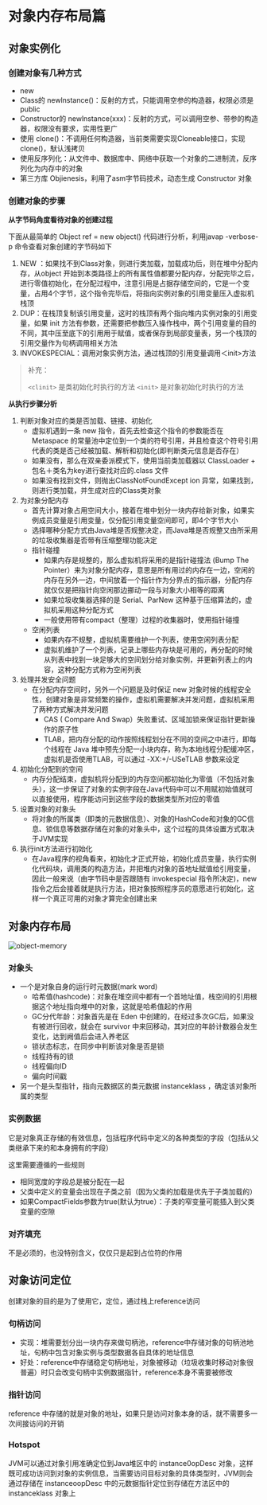 # 对象内存布局篇

## 对象实例化

### 创建对象有几种方式

- new
- Class的 newlnstance()：反射的方式，只能调用空参的构造器，权限必须是public
- Constructor的 newlnstance(xxx)：反射的方式，可以调用空参、带参的构造器，权限没有要求，实用性更广
- 使用 clone()：不调用任何构造器，当前类需要实现Cloneable接口，实现clone()，䭾认浅拷贝
- 使用反序列化：从文件中、数据库中、网络中获取一个对象的二进制流，反序列化为内存中的对象
- 第三方库 Objienesis，利用了asm字节码技术，动态生成 Constructor 对象

### 创建对象的步骤

**从字节码角度看待对象的创建过程**

下面从最简单的 Object ref = new object() 代码进行分析，利用javap -verbose-p 命令查看对象创建的字节码如下

1. NEW ：如果找不到Class对象，则进行类加载，加载成功后，则在堆中分配内存，从object 开始到本类路径上的所有属性值都要分配内存，分配完毕之后，进行零值初始化，在分配过程中，注意引用是占据存储空间的，它是一个变量，占用4个字节，这个指令完毕后，将指向实例对象的引用变量压入虚拟机栈顶
2. DUP：在栈顶复制该引用变量，这时的栈顶有两个指向堆内实例对象的引用变量，如果 init 方法有参数，还需要把参数压入操作栈中，两个引用变量的目的不同，其中压至底下的引用用于赋值，或者保存到局部变量表，另一个栈顶的引用交量作为句柄调用相关方法
3. INVOKESPECIAL：调用对象实例方法，通过栈顶的引用变量调用＜init>方法

> 补充：
>
> `<clinit>` 是类初始化时执行的方法
> `<init>` 是对象初始化时执行的方法

**从执行步骤分析**

1. 判断对象对应的类是否加载、链接、初始化
   - 虚拟机遇到一条 new 指令，首先去检查这个指令的参数能否在 Metaspace 的常量池中定位到一个类的符号引用，并且检查这个符号引用代表的类是否己经被加载、解析和初始化(即判断类元信息是否存在）
   - 如果没有，那么在双亲委派模式下，使用当前类加载器以 ClassLoader + 包名＋类名为key进行查找对应的.class 文件
   - 如果没有找到文件，则抛出ClassNotFoundExcept ion 异常，如果找到，则进行类加载，并生成对应的Class类对象
2. 为对象分配内存
   - 首先计算对象占用空间大小，接着在堆中划分一块内存给新对象，如果实例成员变量是引用变量，仅分配引用变量空间即可，即4个字节大小
   - 选择哪种分配方式由Java堆是否规整决定，而Java堆是否规整又由所采用的垃圾收集器是否带有压缩整理功能决定
   - 指针碰撞
     - 如果内存是规整的，那么虚拟机将采用的是指针碰撞法 (Bump The Pointer）来为对象分配内存，意思是所有用过的内存在一边，空闲的内存在另外一边，中间放着一个指针作为分界点的指示器，分配内存就仅仅是把指针向空闲那边挪动一段与对象大小相等的距离
     - 如果垃圾收集器选择的是 Serial、ParNew 这种基于压缩算法的，虚拟机采用这种分配方式
     - 一般使用带有compact（整理）过程的收集器时，使用指针碰撞
   - 空闲列表
     - 如果内存不规整，虚拟机需要维护一个列表，使用空闲列表分配
     - 虚拟机维护了一个列表，记录上哪些内存块是可用的，再分配的时候从列表中找到一块足够大的空间划分给对象实例，并更新列表上的内容，这种分配方式称为空闲列表
3. 处理并发安全问题
   - 在分配内存空间时，另外一个问题是及时保证 new 对象时候的线程安全性，创建对象是非常频繁的操作，虚拟机需要解决并发问题，虚拟机采用了两种方式解决并发问题
     - CAS ( Compare And Swap）失败重试、区域加锁来保证指针更新操作的原子性
     - TLAB，把内存分配的动作按照线程划分在不同的空间之中进行，即每个线程在 Java 堆中预先分配一小块内存，称为本地线程分配缓冲区，虚拟机是否使用TLAB，可以通过 -XX:+/-USeTLAB 参数来设定
4. 初始化分配到的空间
   - 内存分配结束，虚拟机将分配到的内存空间都初始化为零值（不包括对象头），这一步保证了对象的实例字段在Java代码中可以不用赋初始值就可以直接使用，程序能访问到这些字段的数据类型所对应的零值
5. 设置对象的对象头
   - 将对象的所属类（即类的元数据信息）、对象的HashCode和对象的GC信息、锁信息等数据存储在对象的对象头中，这个过程的具体设置方式取决于JVM实现
6. 执行init方法进行初始化
   - 在Java程序的视角看来，初始化才正式开始，初始化成员变量，执行实例化代码块，调用类的构造方法，并把堆内对象的首地址赋值给引用变量，因此一般来说（由字节码中是否跟随有 invokespecial 指令所决定)，new指令之后会接着就是执行方法，把对象按照程序员的意愿进行初始化，这样一个真正可用的对象才算完全创建出来

## 对象内存布局

![object-memory](https://blog.dreamly.fun/upload/2021/12/object-memory-f3d7737831604ba1b5af7a564971dac5.png)

### 对象头

- 一个是对象自身的运行时元数据(mark word)
  - 哈希值(hashcode)：对象在堆空间中都有一个首地址值，栈空间的引用根据这个地址指向堆中的对象，这就是哈希值起的作用
  - GC分代年龄：对象首先是在 Eden 中创建的，在经过多次GC后，如果没有被进行回收，就会在 survivor 中来回移动，其对应的年龄计数器会发生变化，达到阙值后会进入养老区
  - 锁状态标志，在同步中判断该对象是否是锁
  - 线程持有的锁
  - 线程偏向ID
  - 偏向时间戳
- 另一个是头型指针，指向元数据区的类元数据 instanceklass ，确定该对象所属的类型

### 实例数据

它是对象真正存储的有效信息，包括程序代码中定义的各种类型的字段（包括从父类继承下来的和本身拥有的字段）

这里需要遵循的一些规则

- 相同宽度的字段总是被分配在一起
- 父类中定义的变量会出现在子类之前（因为父类的加载是优先于子类加载的）
- 如果CompactFields参数为true(默认为true）：子类的窄变量可能插入到父类变量的空隙

### 对齐填充

不是必须的，也没特别含义，仅仅只是起到占位符的作用

## 对象访问定位

创建对象的目的是为了使用它，定位，通过栈上reference访问

### 句柄访问

- 实现：堆需要划分出一块内存来做句柄池，reference中存储对象的句柄池地址，句柄中包含对象实例与类型数据各自具体的地址信息
- 好处：reference中存储稳定句柄地址，对象被移动（垃圾收集时移动对象很普遍）时只会改变句柄中实例数据指针，reference本身不需要被修改

### 指针访问

reference 中存储的就是对象的地址，如果只是访问对象本身的话，就不需要多一次间接访问的开销

### Hotspot

JVM可以通过对象引用准确定位到Java堆区中的 instance0opDesc 对象，这样既可成功访问到对象的实例信息，当需要访问目标对象的具体类型时，JVM则会通过存储在 instanceoopDesc 中的元数据指针定位到存储在方法区中的 instanceklass 对象上